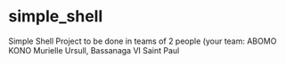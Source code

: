 # simple_shell
 Simple Shell Project to be done in teams of 2 people (your team: ABOMO KONO Murielle Ursull, Bassanaga VI Saint Paul 
